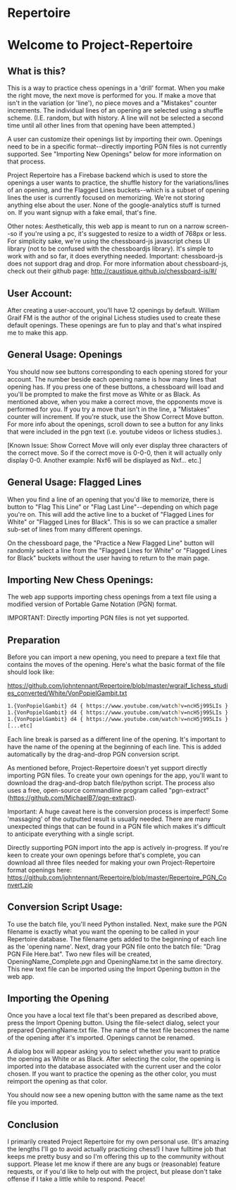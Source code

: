 # Repertoire
# Welcome to Project-Repertoire

## What is this? 

This is a way to practice chess openings in a 'drill' format. When you make the right move, the next move is performed for you. If make a move that isn't in the variation (or 'line'), no piece moves and a "Mistakes" counter increments. The individual lines of an opening are selected using a shuffle scheme. (I.E. random, but with history. A line will not be selected a second time until all other lines from that opening have been attempted.) 

A user can customize their openings list by importing their own. Openings need to be in a specific format--directly importing PGN files is not currently supported. See "Importing New Openings" below for more information on that process. 

Project Repertoire has a Firebase backend which is used to store the openings a user wants to practice, the shuffle history for the variations/lines of an opening, and the Flagged Lines buckets--which is a subset of opening lines the user is currently focused on memorizing. We're not storing anything else about the user. None of the google-analytics stuff is turned on. If you want signup with a fake email, that's fine. 

Other notes: Aesthetically, this web app is meant to run on a narrow screen--so if you're using a pc, it's suggested to resize to a width of 768px or less. For simplicity sake, we're using the chessboard-js javascript chess UI library (not to be confused with the chessboardjs library). It's simple to work with and so far, it does everything needed. Important: chessboard-js does not support drag and drop. For more information about chessboard-js, check out their github page: http://caustique.github.io/chessboard-js/#/
## User Account: 

After creating a user-account, you'll have 12 openings by default. William Graif FM is the author of the original Lichess studies used to create these default openings. These openings are fun to play and that's what inspired me to make this app. 
## General Usage: Openings

You should now see buttons corresponding to each opening stored for your account. The number beside each opening name is how many lines that opening has. If you press one of these buttons, a chessboard will load and you'll be prompted to make the first move as White or as Black. As mentioned above, when you make a correct move, the opponents move is performed for you. If you try a move that isn't in the line, a "Mistakes" counter will increment. If you're stuck, use the Show Correct Move button. For more info about the openings, scroll down to see a button for any links that were included in the pgn text (i.e. youtube videos or lichess studies.).

[Known Issue: Show Correct Move will only ever display three characters of the correct move. So if the correct move is 0-0-0, then it will actually only display 0-0. Another example: Nxf6 will be displayed as Nxf... etc.]

## General Usage: Flagged Lines
When you find a line of an opening that you'd like to memorize, there is button to "Flag This Line" or "Flag Last Line"--depending on which page you're on. This will add the active line to a bucket of "Flagged Lines for White" or "Flagged Lines for Black". This is so we can practice a smaller sub-set of lines from many different openings.  

On the chessboard page, the "Practice a New Flagged Line" button will randomly select a line from the "Flagged Lines for White" or "Flagged Lines for Black" buckets without the user having to return to the main page. 

## Importing New Chess Openings:

The web app supports importing chess openings from a text file using a modified version of Portable Game Notation (PGN) format. 

IMPORTANT: Directly importing PGN files is not yet supported. 

## Preparation

Before you can import a new opening, you need to prepare a text file that contains the moves of the opening. Here's what the basic format of the file should look like: 

https://github.com/johntennant/Repertoire/blob/master/wgraif_lichess_studies_converted/White/VonPopielGambit.txt

```sh
1.{VonPopielGambit} d4 { https://www.youtube.com/watch?v=ncH5j995LIs } 1... Nf6 2. Nc3 d5 3. e4 Nxe4 4. Nxe4 dxe4 5. Be3 { With the c3 and f6 knights swapped, this is a better version of the Blackmar-Diemer Gambit; White just plays f3 on basically any non-Bf5 move } { [%cal Gf2f3] } 5... Bf5 6. g4 Bg6 7. Ne2 e6 8. h4 h6 9. Nf4 Bh7 10. Qd2 { [%cal Ge1c1,Gd4d5,Gf4h5,Gg4g5,Gg5g6] } *
1.{VonPopielGambit} d4 { https://www.youtube.com/watch?v=ncH5j995LIs } 1... Nf6 2. Nc3 d5 3. e4 dxe4 4. Bg5 { Transposition } *
1.{VonPopielGambit} d4 { https://www.youtube.com/watch?v=ncH5j995LIs } 1... Nf6 2. Nc3 d5 3. e4 Nxe4 4. Nxe4 dxe4 5. Be3 { With the c3 and f6 knights swapped, this is a better version of the Blackmar-Diemer Gambit; White just plays f3 on basically any non-Bf5 move } { [%cal Gf2f3] } 5... Bf5 6. g4 Bg6 7. Ne2 e6 8. h4 h5 9. Nf4 *
[...etc]
```

Each line break is parsed as a different line of the opening. It's important to have the name of the opening at the beginning of each line. This is added automatically by the drag-and-drop PGN conversion script.

As mentioned before, Project-Repertoire doesn't yet support directly importing PGN files. To create your own openings for the app, you'll want to download the drag-and-drop batch file/python script. The process also uses a free, open-source commandline program called "pgn-extract" (https://github.com/MichaelB7/pgn-extract). 

Important: A huge caveat here is the conversion process is imperfect! Some 'massaging' of the outputted result is usually needed. There are many unexpected things that can be found in a PGN file which makes it's difficult to anticipate everything with a single script. 

Directly supporting PGN import into the app is actively in-progress. If you're keen to create your own openings before that's complete, you can download all three files needed for making your own Project-Repertoire format openings here: https://github.com/johntennant/Repertoire/blob/master/Repertoire_PGN_Convert.zip

## Conversion Script Usage: 

To use the batch file, you'll need Python installed. Next, make sure the PGN filename is exactly what you want the opening to be called in your Repertoire database. The filename gets added to the beginning of each line as the 'opening name'. Next, drag your PGN file onto the batch file: "Drag PGN File Here.bat". Two new files will be created, OpeningName_Complete.pgn and OpeningName.txt in the same directory. This new text file can be imported using the Import Opening button in the web app. 

## Importing the Opening

Once you have a local text file that's been prepared as described above, press the Import Opening button. Using the file-select dialog, select your prepared OpeningName.txt file. The name of the text file becomes the name of the opening after it's imported. Openings cannot be renamed. 

A dialog box will appear asking you to select whether you want to pratice the opening as White or as Black. After selecting the color, the opening is imported into the database associated with the current user and the color chosen. If you want to practice the opening as the other color, you must reimport the opening as that color. 

You should now see a new opening button with the same name as the text file you imported. 

## Conclusion

I primarily created Project Repertoire for my own personal use. (It's amazing the lengths I'll go to avoid actually practicing chess!) I have fulltime job that keeps me pretty busy and so I'm offering this up to the community without support. Please let me know if there are any bugs or (reasonable) feature requests, or if you'd like to help out with the project, but please don't take offense if I take a little while to respond. Peace! 
